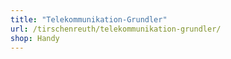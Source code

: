 ```yaml
---
title: "Telekommunikation-Grundler"
url: /tirschenreuth/telekommunikation-grundler/
shop: Handy
---
```

